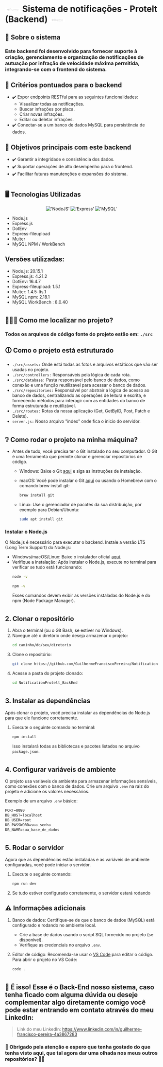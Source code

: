 # <img src="./src/assets/RumoLogo.png" width="50" /> Sistema de notificações - Protelt (Backend) <img src="./src/assets/RumoLogo.png" width="50" />

## 📌 Sobre o sistema

### Este backend foi desenvolvido para fornecer suporte à criação, gerenciamento e organização de notificações de autuação por infração de velocidade máxima permitida, integrando-se com o frontend do sistema.

## 🧠 Critérios pontuados para o backend
- ✔️ Expor endpoints RESTful para as seguintes funcionalidades:
  - Visualizar todas as notificações.
  - Buscar infrações por placa.
  - Criar novas infrações.
  - Editar ou deletar infrações.
- ✔️ Conectar-se a um banco de dados MySQL para persistência de dados.

## 🎯 Objetivos principais com este backend
- ✔️ Garantir a integridade e consistência dos dados.
- ✔️ Suportar operações de alto desempenho para o frontend.
- ✔️ Facilitar futuras manutenções e expansões do sistema.

#

## 🖥 Tecnologias Utilizadas
<div align='center'>

!['NodeJS'](https://img.shields.io/badge/Node.js-43853D?style=for-the-badge&logo=node.js&logoColor=white)
!['Express'](https://img.shields.io/badge/Express.js-404D59?style=for-the-badge)
!['MySQL'](https://img.shields.io/badge/MySQL-00000F?style=for-the-badge&logo=mysql&logoColor=white)

</div>

- Node.js
- Express.js
- DotEnv
- Express-fileupload
- Multer
- MySQL NPM / WorkBench

## Versões utilizadas:
- Node.js: 20.15.1
- Express.js: 4.21.2
- DotEnv: 16.4.7
- Express-fileupload: 1.5.1
- Multer: 1.4.5-lts.1
- MySQL npm: 2.18.1
- MySQL WorkBench : 8.0.40

#

## 🙋🏻‍♂ Como me localizar no projeto?

### Todos os arquivos de código fonte do projeto estão em: `./src`

## 🛈 Como o projeto está estruturado

- `./src/assets:` Onde está todas as fotos e arquivos estáticos que vão ser usadas no projeto.
- `./src/controllers:` Responsáveis pela lógica de cada rota.
- `./src/database:` Pasta responsável pelo banco de dados, como conexão e uma função reutilizavel para acessar o banco de dados.
- `./src/repositories:` Responsável por abstrair a lógica de acesso ao banco de dados, centralizando as operações de leitura e escrita, e fornecendo métodos para interagir com as entidades do banco de forma estruturada e reutilizável.
- `./src/routes:` Rotas da nossa aplicação (Get, GetByID, Post, Patch e Delete).
- `server.js:` Nosso arquivo "index" onde fica o inicio do servidor.

#

## ❔ Como rodar o projeto na minha máquina?

- Antes de tudo, você precisa ter o Git instalado no seu computador. O Git é uma ferramenta que permite clonar e gerenciar repositórios de código.
    - Windows: Baixe o Git <a href="https://git-scm.com/download/win" target="_blank">aqui</a> e siga as instruções de instalação.
    - macOS: Você pode instalar o Git <a href="https://git-scm.com/download/mac" target="_blank">aqui</a> ou usando o Homebrew com o comando brew install git:
        ```bash
        brew install git
        ```
        
    - Linux: Use o gerenciador de pacotes da sua distribuição, por exemplo para Debian/Ubuntu:
        ```bash
        sudo apt install git
        ```

### Instalar o Node.js
O Node.js é necessário para executar o backend. Instale a versão LTS (Long Term Support) do Node.js:

- Windows/macOS/Linux: Baixe o instalador oficial [aqui](https://nodejs.org).
- Verifique a instalação: Após instalar o Node.js, execute no terminal para verificar se tudo está funcionando:
  ```bash
  node -v
  ```
  ```bash
  npm -v
  ```
  Esses comandos devem exibir as versões instaladas do Node.js e do npm (Node Package Manager).

#

## 2. Clonar o repositório

1. Abra o terminal (ou o Git Bash, se estiver no Windows).
2. Navegue até o diretório onde deseja armazenar o projeto:
   ```bash
   cd caminho/do/seu/diretorio
   ```
3. Clone o repositório:
   ```bash
   git clone https://github.com/GuilhermeFranciscoPereira/NotificationProtelt_BackEnd.git
   ```
4. Acesse a pasta do projeto clonado:
   ```bash
   cd NotificationProtelt_BackEnd
   ```

#

## 3. Instalar as dependências

Após clonar o projeto, você precisa instalar as dependências do Node.js para que ele funcione corretamente.

1. Execute o seguinte comando no terminal:
   ```bash
   npm install
   ```
   Isso instalará todas as bibliotecas e pacotes listados no arquivo `package.json`.

#

## 4. Configurar variáveis de ambiente

O projeto usa variáveis de ambiente para armazenar informações sensíveis, como conexões com o banco de dados. Crie um arquivo `.env` na raiz do projeto e adicione os valores necessários. 

Exemplo de um arquivo `.env` básico:
```
PORT=8080
DB_HOST=localhost
DB_USER=root
DB_PASSWORD=sua_senha
DB_NAME=sua_base_de_dados
```

#

## 5. Rodar o servidor

Agora que as dependências estão instaladas e as variáveis de ambiente configuradas, você pode iniciar o servidor.

1. Execute o seguinte comando:
   ```bash
   npm run dev
   ```
2. Se tudo estiver configurado corretamente, o servidor estará rodando

## ⚠️ Informações adicionais

1. Banco de dados: Certifique-se de que o banco de dados (MySQL) está configurado e rodando no ambiente local. 
   - Crie a base de dados usando o script SQL fornecido no projeto (se disponível).
   - Verifique as credenciais no arquivo `.env`.

2. Editor de código: Recomenda-se usar o [VS Code](https://code.visualstudio.com/) para editar o código. Para abrir o projeto no VS Code:
   ```bash
   code .
   ```

#

## 🎉 É isso! Esse é o Back-End nosso sistema, caso tenha ficado com alguma dúvida ou deseje complementar algo diretamente comigo você pode estar entrando em contato através do meu LinkedIn:

> Link do meu LinkedIn: <a href="https://www.linkedin.com/in/guilherme-francisco-pereira-4a3867283" target="_blank">https://www.linkedin.com/in/guilherme-francisco-pereira-4a3867283</a>

### 🚀 Obrigado pela atenção e espero que tenha gostado do que tenha visto aqui, que tal agora dar uma olhada nos meus outros repositórios? 👋🏻